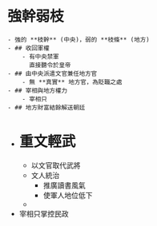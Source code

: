 # 強幹弱枝
	- 強的 **枝幹** (中央)，弱的 **枝條** (地方)
	- ## 收回軍權
		- 有中央禁軍
		  直接聽令於皇帝
	- ## 由中央派遣文官兼任地方官
		- 無 **真實** 地方官，為貶職之處
	- ## 宰相與地方權力
		- 宰相只
	- ## 地方財富結餘解送朝廷
- # 重文輕武
	- 以文官取代武將
	- 文人統治
		- 推廣讀書風氣
		- 使軍人地位低下
	-
- 宰相只掌控民政